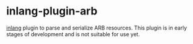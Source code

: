 # inlang-plugin-arb

[inlang](https://inlang.com) plugin to parse and serialize ARB resources. This
plugin is in early stages of development and is not suitable for use yet.
